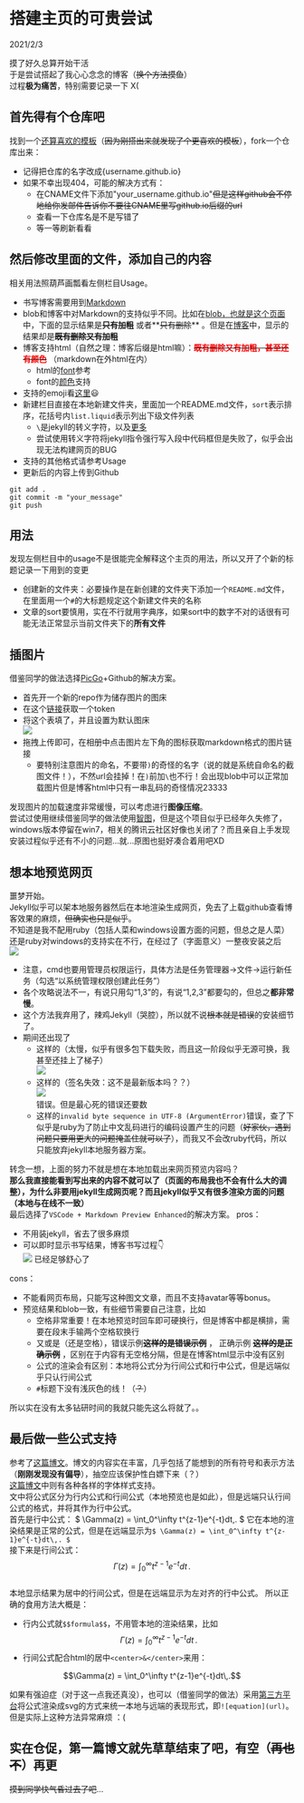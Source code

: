 # 搭建主页的可贵尝试

2021/2/3

摸了好久总算开始干活  
于是尝试搭起了我心心念念的博客（~~换个方法摸鱼~~）  
过程**极为痛苦**，特别需要记录一下 X(  


## 首先得有个仓库吧

找到一个[还算喜欢的模板](https://github.com/rundocs/rundocs.io)（~~因为刚搭出来就发现了个更喜欢的模板~~），fork一个仓库出来：  
* 记得把仓库的名字改成{username.github.io}  
* 如果不幸出现404，可能的解决方式有：  
    * 在CNAME文件下添加"your_username.github.io"~~但是这样github会不停地给你发邮件告诉你不要往CNAME里写github.io后缀的url~~  
    * 查看一下仓库名是不是写错了  
    * 等一等刷新看看  

## 然后修改里面的文件，添加自己的内容
相关用法照葫芦画瓢看左侧栏目Usage。  
* 书写博客需要用到[Markdown](https://guides.github.com/features/mastering-markdown/)  
* blob和博客中对Markdown的支持似乎不同。比如在[blob，也就是这个页面](https://github.com/YouCaiJun98/YouCaiJun98.github.io/blob/master/techniques/%E5%B0%9D%E8%AF%95%E6%90%AD%E5%BB%BA%E4%B8%BB%E9%A1%B5.md)中，下面的显示结果是~~**只有加粗**~~ 或者**~~只有删除~~** 。但是在[博客](https://youcaijun98.github.io/techniques/%E5%B0%9D%E8%AF%95%E6%90%AD%E5%BB%BA%E4%B8%BB%E9%A1%B5.html)中，显示的结果却是~~**既有删除又有加粗**~~   
* 博客支持html（自然之理：博客后缀是html嘛）：**~~<font color='red'>既有删除又有加粗，甚至还有颜色</font>~~** （markdown在外html在内）  
    * html的[font](https://www.w3school.com.cn/tags/tag_font.asp)参考  
    * font的[颜色](https://blog.csdn.net/COCO56/article/details/105155328/)支持  
* 支持的emoji看[这里](https://github.com/ikatyang/emoji-cheat-sheet/blob/master/README.md):smiley:  
* 新建栏目直接在本地新建文件夹，里面加一个README.md文件，`sort`表示排序，花括号内`list.liquid`表示列出下级文件列表  
    * `\`是jekyll的转义字符，以及[更多](https://cloud.tencent.com/developer/article/1368561)  
    * 尝试使用转义字符将jekyll指令强行写入段中代码框但是失败了，似乎会出现无法构建网页的BUG  
* 支持的其他格式请参考Usage  
* 更新后的内容上传到Github  
```
git add .
git commit -m "your_message"
git push
```
## 用法
发现左侧栏目中的usage不是很能完全解释这个主页的用法，所以又开了个新的标题记录一下用到的变更
* 创建新的文件夹：必要操作是在新创建的文件夹下添加一个`README.md`文件，在里面用一个`#`的大标题规定这个新建文件夹的名称
* 文章的sort要慎用，实在不行就用字典序，如果sort中的数字不对的话很有可能无法正常显示当前文件夹下的**所有文件**

## 插图片
借鉴同学的做法选择[PicGo](https://github.com/Molunerfinn/PicGo)+Github的解决方案。 
* 首先开一个新的repo作为储存图片的图床
* 在这个[链接](https://github.com/settings/tokens)获取一个token
* 将这个表填了，并且设置为默认图床  
![](https://raw.githubusercontent.com/YouCaiJun98/MyPicBed/main/imgs/202102030001.png)
* 拖拽上传即可，在相册中点击图片左下角的图标获取markdown格式的图片链接  
    * 要特别注意图片的命名，不要带`)`的奇怪的名字（说的就是系统自命名的截图文件！），不然url会挂掉！在`)`前加`\`也不行！会出现blob中可以正常加载图片但是博客html中只有一串乱码的奇怪情况23333  

发现图片的加载速度非常缓慢，可以考虑进行**图像压缩**。  
尝试过使用继续借鉴同学的做法使用[智图](https://zhitu.isux.us/index.php/preview/install)，但是这个项目似乎已经年久失修了，windows版本停留在win7，相关的腾讯云社区好像也关闭了？而且亲自上手发现安装过程似乎还有不小的问题...就...原图也挺好凑合着用吧XD  


## 想本地预览网页

噩梦开始。  
Jekyll似乎可以架本地服务器然后在本地渲染生成网页，免去了上载github查看博客效果的麻烦，~~但确实也只是似乎~~。  
不知道是我不配用ruby（包括人菜和windows设置方面的问题，但总之是人菜）还是ruby对windows的支持实在不行，在经过了（字面意义）一整夜安装之后  
![](https://raw.githubusercontent.com/YouCaiJun98/MyPicBed/main/imgs/202102030002.png)  
* 注意，cmd也要用管理员权限运行，具体方法是任务管理器->文件->运行新任务（勾选“以系统管理权限创建此任务”）  
* 各个攻略说法不一，有说只用勾“1,3”的，有说“1,2,3”都要勾的，但总之**都非常慢**。  
* 这个方法我弃用了，辣鸡Jekyll（哭腔），所以就不说~~根本就是错误~~的安装细节了。  
* 期间还出现了  
    * 这样的（太慢，似乎有很多包下载失败，而且这一阶段似乎无源可换，我甚至还挂上了梯子）  
![](https://raw.githubusercontent.com/YouCaiJun98/MyPicBed/main/imgs/202102030003.png)  
    * 这样的（签名失效：这不是最新版本吗？？）  
![](https://raw.githubusercontent.com/YouCaiJun98/MyPicBed/main/imgs/202102030004.png)  
错误。但是最心死的错误还要数
    * 这样的`invalid byte sequence in UTF-8 (ArgumentError)`错误，查了下似乎是ruby为了防止中文乱码进行的编码设置产生的问题（~~好家伙，遇到问题只要用更大的问题掩盖住就可以了~~），而我又不会改ruby代码，所以只能放弃jekyll本地服务器方案。  

转念一想，上面的努力不就是想在本地加载出来网页预览内容吗？  
**那么我直接能看到写出来的内容不就可以了（页面的布局我也不会有什么大的调整），为什么非要用jekyll生成网页呢？而且jekyll似乎又有很多渲染方面的问题（本地与在线不一致）**  
最后选择了`VSCode + Markdown Preview Enhanced`的解决方案。
pros：
* 不用装jekyll，省去了很多麻烦
* 可以即时显示书写结果，博客书写过程:point_down:    
![](https://raw.githubusercontent.com/YouCaiJun98/MyPicBed/main/imgs/202102030005.png)
已经足够舒心了

cons：
* 不能看网页布局，只能写这种图文文章，而且不支持avatar等等bonus。
* 预览结果和blob一致，有些细节需要自己注意，比如
    * 空格非常重要！在本地预览时回车即可硬换行，但是博客中都是横排，需要在段末手输两个空格软换行
    * 又或是（还是空格），错误示例~~**这样的是错误示例**~~ ， 正确示例 ~~**这样的是正确示例**~~ ，区别在于内容有无空格分隔，但是在博客html显示中没有区别
    * 公式的渲染会有区别：本地将公式分为行间公式和行中公式，但是远端似乎只认行间公式
    * `#`标题下没有浅灰色的线！（~~？~~）

所以实在没有太多钻研时间的我就只能先这么将就了。。

## 最后做一些公式支持
参考了[这篇博文](https://www.jianshu.com/p/25f0139637b7)。博文的内容实在丰富，几乎包括了能想到的所有符号和表示方法（**刚刚发现没有偏导**），抽空应该保护性白嫖下来（？）  
[这篇博文](https://blog.csdn.net/xxliu_csdn/article/details/85926227)中则有各种各样的字体样式支持。  
文中将公式区分为行内公式和行间公式（本地预览也是如此），但是远端只认行间公式的格式，并将其作为行中公式。   
首先是行中公式： $ \Gamma(z) = \int_0^\infty t^{z-1}e^{-t}dt\,. $ 它在本地的渲染结果是正常的公式，但是在远端显示为`$ \Gamma(z) = \int_0^\infty t^{z-1}e^{-t}dt\,. $`   
接下来是行间公式：  
$$\Gamma(z) = \int_0^\infty t^{z-1}e^{-t}dt\,.$$  
本地显示结果为居中的行间公式，但是在远端显示为左对齐的行中公式。
所以正确的食用方法大概是：
* 行内公式就`$$formula$$`，不用管本地的渲染结果，比如$$\Gamma(z) = \int_0^\infty t^{z-1}e^{-t}dt\,.$$
* 行间公式配合html的居中`<center>&</center>`来用：
<center>$$\Gamma(z) = \int_0^\infty t^{z-1}e^{-t}dt\,.$$</center>  

如果有强迫症（对于这一点我还真没），也可以（借鉴同学的做法）采用[第三方平台](https://latex.codecogs.com/)将公式渲染成svg的方式来统一本地与远端的表现形式，即`![equation](url)`。
但是实际上这种方法异常麻烦 ：(

## 实在仓促，第一篇博文就先草草结束了吧，有空（~~再也不~~）再更
~~摸到同学快气昏过去了吧~~...



